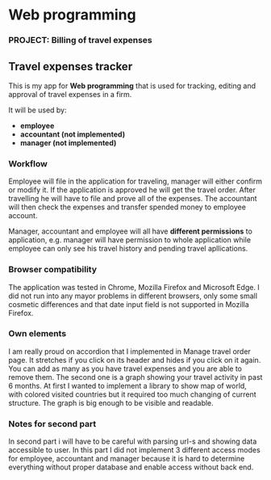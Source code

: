 # Web programming
### PROJECT: Billing of travel expenses
## Travel expenses tracker
This is my app for __**Web programming**__ that is used for tracking, editing and approval of travel expenses in a firm. 

It will be used by: 
* __employee__
* __accountant (not implemented)__
* __manager (not implemented)__

### Workflow
Employee will file in the application for traveling, manager will either confirm or modify it. If the application is approved he will get the travel order.
After travelling he will have to file and prove all of the expenses. The accountant will then check the expenses and transfer spended money to employee account.

Manager, accountant and employee will all have **different permissions** to application, e.g. manager will have permission to whole application while employee can only see his 
travel history and pending travel apllications.

### Browser compatibility
The application was tested in Chrome, Mozilla Firefox and Microsoft Edge. I did not run into any mayor problems in different browsers, only some small cosmetic differences and that date input field is not supported in Mozilla Firefox.

### Own elements
I am really proud on accordion that I implemented in Manage travel order page. It stretches if you click on its header and hides if you click on it again. You can add as many as you have travel expenses and you are able to remove them. The second one is a graph showing your travel activity in past 6 months. At first I wanted to implement a library to show map of world, with colored visited countries but it required too much changing of current structure. The graph is big enough to be visible and readable.

### Notes for second part
In second part i will have to be careful with parsing url-s and showing data accessible to user. In this part I did not implement 3 different access modes for employee, accountant and manager because it is hard to determine everything without proper database and enable access without back end.